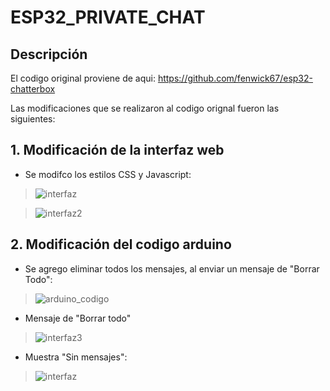
# ESP32_PRIVATE_CHAT

## Descripción
El codigo original proviene de aqui: https://github.com/fenwick67/esp32-chatterbox

Las modificaciones que se realizaron al codigo orignal fueron las siguientes:


## 1. Modificación de la interfaz web

- Se modifco los estilos CSS y Javascript:
> ![interfaz](https://github.com/Kariel97/esp32_private_chat/assets/84166289/81cadc6d-cd7b-45e2-a4e7-fb807b9a85de)


> ![interfaz2](https://github.com/Kariel97/esp32_private_chat/assets/84166289/66115968-67ea-4fa1-9406-231c521ff9cb)





## 2. Modificación del codigo arduino
- Se agrego eliminar todos los mensajes, al enviar un mensaje de "Borrar Todo":
> ![arduino_codigo](https://github.com/Kariel97/esp32_private_chat/assets/84166289/c2a5ef9f-6129-4abf-8103-2550864098cb)

- Mensaje de "Borrar todo"
> ![interfaz3](https://github.com/Kariel97/esp32_private_chat/assets/84166289/28e18cc5-b3d5-4106-b940-74343412d97e)



- Muestra "Sin mensajes":
> ![interfaz](https://github.com/Kariel97/esp32_private_chat/assets/84166289/5487d099-3824-4aee-83b2-eb1ad13a09d7)



